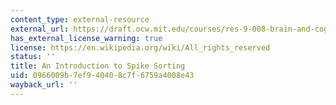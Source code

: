 ```yaml
---
content_type: external-resource
external_url: https://draft.ocw.mit.edu/courses/res-9-008-brain-and-cognitive-sciences-computational-tutorials/pages/16-an-introduction-to-spike-sorting/
has_external_license_warning: true
license: https://en.wikipedia.org/wiki/All_rights_reserved
status: ''
title: An Introduction to Spike Sorting
uid: 0966009b-7ef9-4040-8c7f-6759a4008e43
wayback_url: ''
---
```

